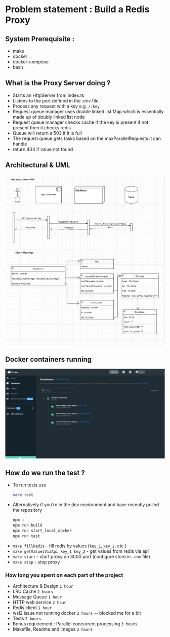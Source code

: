 # Problem statement : Build a Redis Proxy

## System Prerequisite :
* make
* docker
* docker-compose
* bash

## What is the Proxy Server doing ? 
* Starts an HttpServer from index.ts
* Listens to the port defined in the .env file
* Process any request with a key e.g. `/:key`
* Request queue manager uses double linked list Map which is essentially made up of doubly linked list node 
* Request queue manager checks cache if the key is present if not present then it checks redis
* Queue will return a 503 if it is full
* The request queue gets tasks based on the maxParallelRequests it can handle 
* return 404 if value not found

## Architectural & UML
![alt text](./Rescale_redis_proxy_Architecture.png)

## Docker containers running
![alt text](./Docker_containerList.png)


## How do we run the test ? 
* To run tests use 
  ```sh
  make test
  ```
* Alternatively if you're in the dev environment and have recently pulled the repository
  ```sh
  npm i
  npm run build
  npm run start_local_docker
  npm run test
  ```
* `make fillRedis` - fill redis by values (`key_1`, `key_2`, etc.)
* `make getValuesViaApi key_1 key_2` - get values from redis via api
* `make start` - start proxy on 3000 port (configure store in `.env` file)
* `make stop` - stop proxy



### How long you spent on each part of the project
* Architecture & Design `1 hour`
* LRU Cache `2 hours `
* Message Queue `1 hour`
* HTTP web service `2 hour`
* Redis client `1 hour`
* wsl2 issue not running docker `2 hours` -- blocked me for a bit
* Tests `2 hours`
* Bonus requirement : Parallel concurrent processing `3 hours`
* Makefile, Readme and images `2 hours`